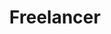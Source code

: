 ---
title:			"Freelancer"
slug:			freelancer
src:			/template-overviews/freelancer
categories:		template landing-pages one-page portfolios featured popular
description:	"A one page Bootstrap portfolio theme for freelancers featuring a custom portfolio grid."
bump:			"A one page freelancer theme."
img-src:		/img/templates/freelancer.jpg
img-desc:		"One Page Bootstrap Portfolio Theme"
layout:			template-overview

meta-title: "Freelancer - One Page Theme"
meta-description: "A free one page Bootstrap portfolio theme for freelancers. All Start Bootstrap templates are free to download and open source."

features:
  - Flat icons by flaticons.com
  - LESS files and compiled CSS included
  - Fixed top navigation that collapses on scroll
  - Scrollspy on navigation items
  - Perfectly responsive portfolio grid with hover effects
  - Responsive, full screen modal windows for featuring project details
  - Custom horizontal rules using Font Awesome icons
  - Custom outline button style
  - Mobile friendly contact form with floating form labels
  - Easy to edit PHP file to make the contact form send messages
  - Includes jqBootstrapValidation plugin for contact form validation

long-description: "Freelancer is a one page Bootstrap portfolio theme for freelancers."

alt-version:    "yes"
alt-jekyll:     "https://github.com/BlackrockDigital/startbootstrap-freelancer-jekyll"

user-version:   "no"

v4-version:     "yes"
alt-v4:         "https://github.com/BlackrockDigital/startbootstrap-freelancer/archive/v4-dev.zip"

redirect_from:
  - /freelancer/
  - /freelancer.php/
  - /templates/freelancer.html/
  - /templates/freelancer/
  - /templates/freelance/
  - /downloads/freelancer.zip/
---